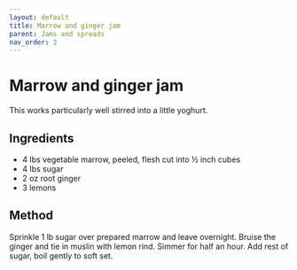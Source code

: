 ```yaml
---
layout: default
title: Marrow and ginger jam
parent: Jams and spreads
nav_order: 2
---
```


# Marrow and ginger jam

This works particularly well stirred into a little yoghurt.

## Ingredients

* 4 lbs vegetable marrow, peeled, flesh cut into ½ inch cubes
* 4 lbs sugar
* 2 oz root ginger
* 3 lemons

## Method

Sprinkle 1 lb sugar over prepared marrow and leave overnight.
Bruise the ginger and tie in muslin with lemon rind. 
Simmer for half an hour. 
Add rest of sugar, boil gently to soft set.
